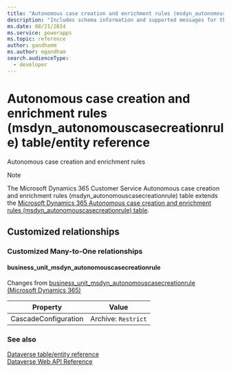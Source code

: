 ```yaml
---
title: "Autonomous case creation and enrichment rules (msdyn_autonomouscasecreationrule) table/entity reference (Microsoft Dynamics 365 Customer Service)"
description: "Includes schema information and supported messages for the Autonomous case creation and enrichment rules (msdyn_autonomouscasecreationrule) table/entity with Microsoft Dynamics 365 Customer Service."
ms.date: 08/21/2024
ms.service: powerapps
ms.topic: reference
author: gandhamm
ms.author: mgandham
search.audienceType: 
  - developer
---
```


# Autonomous case creation and enrichment rules (msdyn_autonomouscasecreationrule) table/entity reference

Autonomous case creation and enrichment rules

> [!NOTE]
> The Microsoft Dynamics 365 Customer Service Autonomous case creation and enrichment rules (msdyn_autonomouscasecreationrule) table extends the [Microsoft Dynamics 365 Autonomous case creation and enrichment rules (msdyn_autonomouscasecreationrule) table](/dynamics365/developer/entities//msdyn_autonomouscasecreationrule).




## Customized relationships

### Customized Many-to-One relationships

#### <a name="BKMK_business_unit_msdyn_autonomouscasecreationrule"></a> business_unit_msdyn_autonomouscasecreationrule

Changes from [business_unit_msdyn_autonomouscasecreationrule (Microsoft Dynamics 365)](/dynamics365/developer/entities//msdyn_autonomouscasecreationrule#BKMK_business_unit_msdyn_autonomouscasecreationrule)

|Property|Value|
|---|---|
|CascadeConfiguration|Archive: `Restrict`|


### See also

[Dataverse table/entity reference](../about-entity-reference.md)  
[Dataverse Web API Reference](/power-apps/developer/data-platform/webapi/reference/about)   

